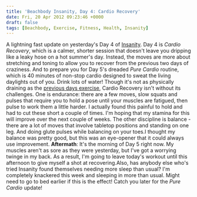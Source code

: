 ```yaml
---
title: 'Beachbody Insanity, Day 4: Cardio Recovery'
date: Fri, 20 Apr 2012 09:23:46 +0000
draft: false
tags: [Beachbody, Exercise, Fitness, Health, Insanity]
---
```


A lightning fast update on yesterday's Day 4 of [Insanity](http://gerard.wordpress.com/2012/04/16/beachbody-insanity-day-1-the-fit-test/ "Beachbody Insanity, Day 1: The Fit Test"). Day 4 is _Cardio Recovery_, which is a calmer, shorter session that doesn't leave you dripping like a leaky hose on a hot summer's day. Instead, the moves are more about stretching and toning to allow you to recover from the previous two days of craziness. And to prepare you for Day 5's dreaded _Pure Cardio_ routine, which is 40 minutes of non-stop cardio designed to sweat the living daylights out of you. Drink lots of water! Though it's not as physically draining as the [previous days exercise](http://gerard.wordpress.com/2012/04/18/beachbody-insanity-day-3-cardio-power-resistance/), Cardio Recovery isn't without its challenges. One is endurance: there are a few moves, slow squats and pulses that require you to hold a pose until your muscles are fatigued, then pulse to work them a little harder. I actually found this painful to hold and had to cut these short a couple of times. I'm hoping that my stamina for this will improve over the next couple of weeks. The other discipline is balance - there are a lot of moves that involve tabletop positions and standing on one leg. And doing glute pulses while balancing on your toes.I thought my balance was pretty good, but this was an eye-opener that it could always use improvement. **Aftermath**: It's the morning of Day 5 right now. My muscles aren't as sore as they were yesterday, but I've got a worrying twinge in my back. As a result, I'm going to leave today's workout until this afternoon to give myself a shot at recovering.Also, has anybody else who's tried Insanity found themselves needing more sleep than usual? I'm completely knackered this week and sleeping in more than usual. Might need to go to bed earlier if this is the effect! Catch you later for the _Pure Cardio_ update!